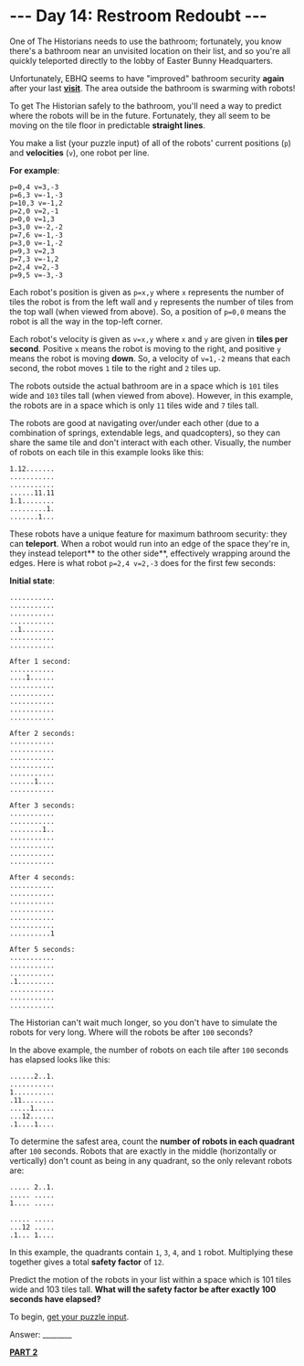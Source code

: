 # --- Day 14: Restroom Redoubt ---

One of The Historians needs to use the bathroom; fortunately, you know there's a bathroom near an unvisited location on their list, and so you're all quickly teleported directly to the lobby of Easter Bunny Headquarters.

Unfortunately, EBHQ seems to have "improved" bathroom security **again** after your last [**visit**](https://adventofcode.com/2016/day/2). The area outside the bathroom is swarming with robots!

To get The Historian safely to the bathroom, you'll need a way to predict where the robots will be in the future. Fortunately, they all seem to be moving on the tile floor in predictable **straight lines**.

You make a list (your puzzle input) of all of the robots' current positions (`p`) and **velocities** (`v`), one robot per line.

**For example**:


```
p=0,4 v=3,-3
p=6,3 v=-1,-3
p=10,3 v=-1,2
p=2,0 v=2,-1
p=0,0 v=1,3
p=3,0 v=-2,-2
p=7,6 v=-1,-3
p=3,0 v=-1,-2
p=9,3 v=2,3
p=7,3 v=-1,2
p=2,4 v=2,-3
p=9,5 v=-3,-3
```


Each robot's position is given as `p=x,y` where `x` represents the number of tiles the robot is from the left wall and `y` represents the number of tiles from the top wall (when viewed from above). So, a position of `p=0,0` means the robot is all the way in the top-left corner.

Each robot's velocity is given as `v=x,y` where `x` and `y` are given in **tiles per second**. Positive `x` means the robot is moving to the right, and positive `y` means the robot is moving **down**. So, a velocity of `v=1,-2` means that each second, the robot moves `1` tile to the right and `2` tiles up.

The robots outside the actual bathroom are in a space which is `101` tiles wide and `103` tiles tall (when viewed from above). However, in this example, the robots are in a space which is only `11` tiles wide and `7` tiles tall.

The robots are good at navigating over/under each other (due to a combination of springs, extendable legs, and quadcopters), so they can share the same tile and don't interact with each other. Visually, the number of robots on each tile in this example looks like this:


```
1.12.......
...........
...........
......11.11
1.1........
.........1.
.......1...
```


These robots have a unique feature for maximum bathroom security: they can **teleport**. When a robot would run into an edge of the space they're in, they instead teleport** to the other side**, effectively wrapping around the edges. Here is what robot `p=2,4 v=2,-3` does for the first few seconds:

**Initial state**:


```
...........
...........
...........
...........
..1........
...........
...........

After 1 second:
...........
....1......
...........
...........
...........
...........
...........

After 2 seconds:
...........
...........
...........
...........
...........
......1....
...........

After 3 seconds:
...........
...........
........1..
...........
...........
...........
...........

After 4 seconds:
...........
...........
...........
...........
...........
...........
..........1

After 5 seconds:
...........
...........
...........
.1.........
...........
...........
...........
```


The Historian can't wait much longer, so you don't have to simulate the robots for very long. Where will the robots be after `100` seconds?

In the above example, the number of robots on each tile after `100` seconds has elapsed looks like this:


```
......2..1.
...........
1..........
.11........
.....1.....
...12......
.1....1....
```


To determine the safest area, count the **number of robots in each quadrant** after `100` seconds. Robots that are exactly in the middle (horizontally or vertically) don't count as being in any quadrant, so the only relevant robots are:


```
..... 2..1.
..... .....
1.... .....
           
..... .....
...12 .....
.1... 1....
```


In this example, the quadrants contain `1`, `3`, `4`, and `1` robot. Multiplying these together gives a total **safety factor** of `12`.

Predict the motion of the robots in your list within a space which is 101 tiles wide and 103 tiles tall. **What will the safety factor be after exactly 100 seconds have elapsed?**

To begin, [get your puzzle input](./challenge_1.txt).

Answer: ________

[**PART 2**](./challenge_2.md)